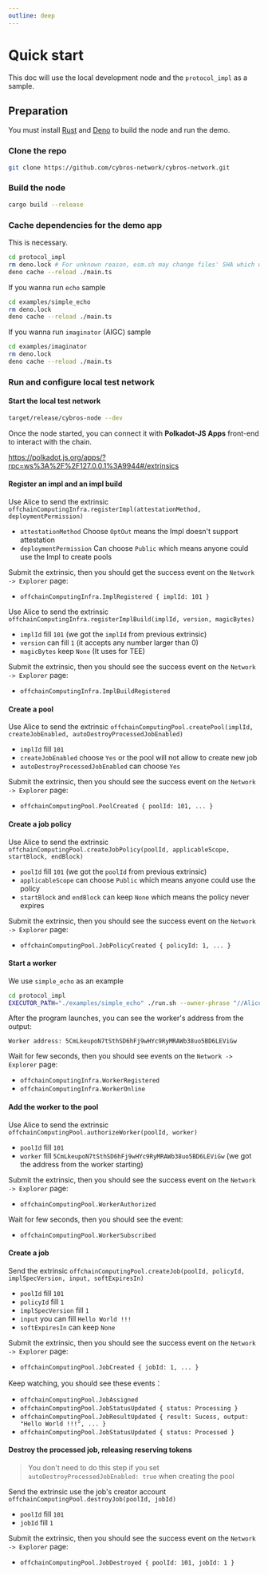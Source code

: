 ```yaml
---
outline: deep
---
```


Quick start
====

This doc will use the local development node and the `protocol_impl` as a sample.

## Preparation

You must install [Rust](https://rustup.rs/) and [Deno](https://github.com/denoland/deno#install) to build the node and run the demo.

### Clone the repo

```sh
git clone https://github.com/cybros-network/cybros-network.git
```

### Build the node

```sh
cargo build --release
```

### Cache dependencies for the demo app

This is necessary.

```bash
cd protocol_impl
rm deno.lock # For unknown reason, esm.sh may change files' SHA which will break Deno's security check
deno cache --reload ./main.ts
```

If you wanna run `echo` sample

```bash
cd examples/simple_echo
rm deno.lock
deno cache --reload ./main.ts
```

If you wanna run `imaginator` (AIGC) sample

```bash
cd examples/imaginator
rm deno.lock
deno cache --reload ./main.ts
```

### Run and configure local test network

#### Start the local test network

```bash
target/release/cybros-node --dev
```

Once the node started, you can connect it with **Polkadot-JS Apps** front-end
to interact with the chain.

https://polkadot.js.org/apps/?rpc=ws%3A%2F%2F127.0.0.1%3A9944#/extrinsics

#### Register an impl and an impl build

Use Alice to send the extrinsic
`offchainComputingInfra.registerImpl(attestationMethod, deploymentPermission)`
- `attestationMethod` Choose `OptOut` means the Impl doesn't support attestation
- `deploymentPermission` Can choose `Public` which means anyone could use the Impl to create pools

Submit the extrinsic,
then you should get the success event on the `Network -> Explorer` page:
- `offchainComputingInfra.ImplRegistered { implId: 101 }`

Use Alice to send the extrinsic
`offchainComputingInfra.registerImplBuild(implId, version, magicBytes)`
- `implId` fill `101` (we got the `implId` from previous extrinsic)
- `version` can fill `1` (it accepts any number larger than 0)
- `magicBytes` keep `None` (It uses for TEE)

Submit the extrinsic,
then you should see the success event on the `Network -> Explorer` page:
- `offchainComputingInfra.ImplBuildRegistered`

#### Create a pool

Use Alice to send the extrinsic
`offchainComputingPool.createPool(implId, createJobEnabled, autoDestroyProcessedJobEnabled)`
- `implId` fill `101`
- `createJobEnabled` choose `Yes` or the pool will not allow to create new job
- `autoDestroyProcessedJobEnabled` can choose `Yes`

Submit the extrinsic,
then you should see the success event on the `Network -> Explorer` page:
- `offchainComputingPool.PoolCreated { poolId: 101, ... }`

#### Create a job policy

Use Alice to send the extrinsic
`offchainComputingPool.createJobPolicy(poolId, applicableScope, startBlock, endBlock)`
- `poolId` fill `101` (we got the `poolId` from previous extrinsic)
- `applicableScope` can choose `Public` which means anyone could use the policy
- `startBlock` and `endBlock` can keep `None` which means the policy never expires

Submit the extrinsic,
then you should see the success event on the `Network -> Explorer` page:
- `offchainComputingPool.JobPolicyCreated { policyId: 1, ... }`

#### Start a worker

We use `simple_echo` as an example

```bash
cd protocol_impl
EXECUTOR_PATH="./examples/simple_echo" ./run.sh --owner-phrase "//Alice" --subscribe-pool 101 --impl 101 --rpcUrl ws://127.0.0.1:9944
```

After the program launches, you can see the worker's address from the output:

```
Worker address: 5CmLkeupoN7tSthSD6hFj9wHYc9RyMRAWb38uo5BD6LEViGw
```

Wait for few seconds,
then you should see events on the `Network -> Explorer` page:
- `offchainComputingInfra.WorkerRegistered`
- `offchainComputingInfra.WorkerOnline`

#### Add the worker to the pool

Use Alice to send the extrinsic `offchainComputingPool.authorizeWorker(poolId, worker)`
- `poolId` fill `101`
- `worker` fill `5CmLkeupoN7tSthSD6hFj9wHYc9RyMRAWb38uo5BD6LEViGw` (we got the address from the worker starting)

Submit the extrinsic,
then you should see the success event on the `Network -> Explorer` page:
- `offchainComputingPool.WorkerAuthorized`

Wait for few seconds,
then you should see the event:
- `offchainComputingPool.WorkerSubscribed`

#### Create a job

Send the extrinsic `offchainComputingPool.createJob(poolId, policyId, implSpecVersion, input, softExpiresIn)`
- `poolId` fill `101`
- `policyId` fill `1`
- `implSpecVersion` fill `1`
- `input` you can fill `Hello World !!!`
- `softExpiresIn` can keep `None`

Submit the extrinsic,
then you should see the success event on the `Network -> Explorer` page:
- `offchainComputingPool.JobCreated { jobId: 1, ... }`

Keep watching, you should see these events：
- `offchainComputingPool.JobAssigned`
- `offchainComputingPool.JobStatusUpdated { status: Processing }`
- `offchainComputingPool.JobResultUpdated { result: Sucess, output: "Hello World !!!", ... }`
- `offchainComputingPool.JobStatusUpdated { status: Processed }`

#### Destroy the processed job, releasing reserving tokens

> You don't need to do this step if you set `autoDestroyProcessedJobEnabled: true` when creating the pool

Send the extrinsic use the job's creator account `offchainComputingPool.destroyJob(poolId, jobId)`
- `poolId` fill `101`
- `jobId` fill `1`

Submit the extrinsic,
then you should see the success event on the `Network -> Explorer` page:
- `offchainComputingPool.JobDestroyed { poolId: 101, jobId: 1 }`
